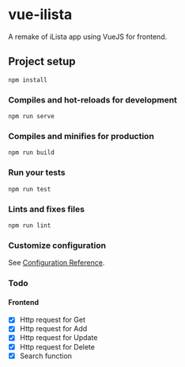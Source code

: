 # vue-ilista
A remake of iLista app using VueJS for frontend.

## Project setup
```
npm install
```

### Compiles and hot-reloads for development
```
npm run serve
```

### Compiles and minifies for production
```
npm run build
```

### Run your tests
```
npm run test
```

### Lints and fixes files
```
npm run lint
```

### Customize configuration
See [Configuration Reference](https://cli.vuejs.org/config/).

### Todo
#### Frontend
  - [X] Http request for Get
  - [X] Http request for Add
  - [X] Http request for Update
  - [X] Http request for Delete
  - [X] Search function